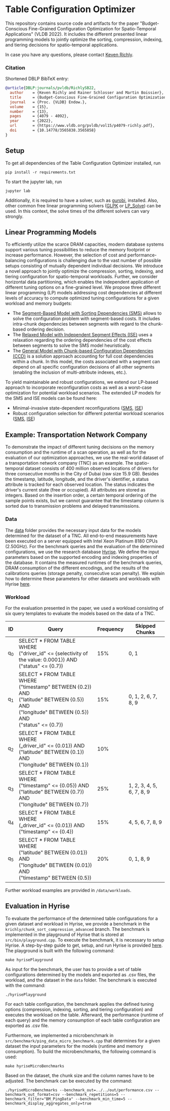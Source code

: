 # Table Configuration Optimizer 

This repository contains source code and artifacts for the paper "Budget-Conscious Fine-Grained Configuration Optimization for Spatio-Temporal Applications" (VLDB 2022). It includes the different presented linear programming models to jointly optimize the sorting, compression, indexing, and tiering decisions for spatio-temporal applications. 

In case you have any questions, please contact [Keven Richly](https://hpi.de/plattner/people/phd-students/keven-richly.html).

### Citation

Shortened DBLP BibTeX entry:
```bibtex
@article{DBLP:journals/pvldb/RichlySB22,
  author    = {Keven Richly and Rainer Schlosser and Martin Boissier},
  title     = {Budget-Conscious Fine-Grained Configuration Optimization for Spatio-Temporal Applications},
  journal   = {Proc. {VLDB} Endow.},
  volume    = {15},
  number    = {13},
  pages     = {4079 - 4092},
  year      = {2022},
  url       = {https://www.vldb.org/pvldb/vol15/p4079-richly.pdf},
  doi       = {10.14778/3565838.3565858}
}
```

## Setup

To get all dependencies of the Table Configuration Optimizer installed, run

    pip install -r requirements.txt

To start the jupyter lab, run

    jupyter lab

Additionally, it is required to have a solver, such as [gurobi](https://www.gurobi.com), installed. Also, other common free linear programming solvers ([GLPK](https://www.gnu.org/software/glpk/) or [LP_Solve](https://sourceforge.net/projects/lpsolve/)) can be used. In this context, the solve times of the different solvers can vary strongly.

## Linear Programming Models

To efficiently utilize the scarce DRAM capacities, modern database systems support various tuning possibilities to reduce the memory footprint or increase performance. However, the selection of cost and performance-balancing configurations is challenging due to the vast number of possible setups consisting of mutually dependent individual decisions. We introduce a novel approach to jointly optimize the compression, sorting, indexing, and tiering configuration for spatio-temporal workloads. Further, we consider horizontal data partitioning, which enables the independent application of different tuning options on a fine-grained level. We propose three different linear programming (LP) models addressing cost dependencies at different levels of accuracy to compute optimized tuning configurations for a given workload and memory budgets:

  - The [Segment-Based Model with Sorting Dependencies (SMS)](https://github.com/hyrise/table_configuration_optimizer/blob/main/models/sms_model.ipynb) allows to solve the configuration problem with segment-based costs. It includes intra-chunk dependencies between segments with regard to the chunk-based ordering decision.
  - The [Relaxed Model with Independent Segment Effects (ISE)](https://github.com/hyrise/table_configuration_optimizer/blob/main/models/ise_model.ipynb) uses a relaxation regarding the ordering dependencies of the cost effects between segments to solve the SMS model heuristically.
  - The [General Model with Chunk-based Configuration Dependencies (CCD)](https://github.com/hyrise/table_configuration_optimizer/blob/main/models/ccd_model.ipynb) is a solution approach accounting for full cost dependencies within a chunk. In this model, the costs associated with a segment can depend on all specific configuration decisions of all other segments (enabling the inclusion of multi-attribute indexes, etc.).

To yield maintainable and robust configurations, we extend our LP-based approach to incorporate reconfiguration costs as well as a worst-case optimization for potential workload scenarios. The extended LP models for the SMS and ISE models can be found here:

  - Minimal-invasive state-dependent reconfigurations ([SMS](https://github.com/hyrise/table_configuration_optimizer/blob/main/models/sms_model_reconfiguration_costs.ipynb), [ISE](https://github.com/hyrise/table_configuration_optimizer/blob/main/models/ise_model_reconfiguration_costs.ipynb))
  - Robust configuration selection for different potential workload scenarios ([SMS](https://github.com/hyrise/table_configuration_optimizer/blob/main/models/sms_model_robust.ipynb), [ISE](https://github.com/hyrise/table_configuration_optimizer/blob/main/models/ise_model_robust.ipynb))

## Example: Transportation Network Company

To demonstrate the impact of different tuning decisions on the memory consumption and the runtime of a scan operation, as well as for the evaluation of our optimization approaches, we use the real-world dataset of a transportation network company (TNC) as an example. The spatio-temporal dataset consists of 400 million observed locations of drivers for three consecutive months in the City of Dubai (raw size 15.9 GB). Besides the timestamp, latitude, longitude, and the driver's identifier, a status attribute is tracked for each observed location. The status indicates the driver's current state (free or occupied). All attributes are stored as integers. Based on the insertion order, a certain temporal ordering of the sample points exists, but we cannot guarantee that the timestamp column is sorted due to transmission problems and delayed transmissions. 

### Data

The [data](https://github.com/hyrise/table_configuration_optimizer/tree/main/data) folder provides the necessary input data for the models determined for the dataset of a TNC. All end-to-end measurements have been executed on a server equipped with Intel Xeon Platinum 8180 CPUs (2.50GHz). For the benchmark queries and the evaluation of the determined configurations, we use the research database [Hyrise](https://github.com/hyrise/hyrise). We define the input parameters based on the supported encoding and indexing properties of the database. It contains the measured runtimes of the benchmark queries, DRAM consumption of the different encodings, and the results of the calibrations queries (storage penalty, consecutive scan penalty). We explain how to determine these parameters for other datasets and workloads with Hyrise [here](https://github.com/hyrise/table_configuration_optimizer/blob/main/README.md#evaluation-in-hyrise). 

### Workload 

For the evaluation presented in the paper, we used a workload consisting of six query templates to evaluate the models based on the data of a TNC.

| ID            | Query            | Frequency | Skipped Chunks   |
| ------------- | ---------------- | --------- | ---------------- |
| q<sub>0</sub> | SELECT * FROM TABLE WHERE <br> ("driver_id" <= {selectivity of the value: 0.0001}) AND <br> ("status" <= {0.7}) | 15%       | 0, 1 |
| q<sub>1</sub> | SELECT * FROM TABLE WHERE <br> ("timestamp" BETWEEN {0.2}) AND <br> ("latitude" BETWEEN {0.5}) AND <br> ("longitude" BETWEEN {0.5}) AND <br> ("status" <= {0.7}) | 15%       | 0, 1, 2, 6, 7, 8, 9 |
| q<sub>2</sub> | SELECT * FROM TABLE WHERE <br> („driver_id" <= {0.01}) AND <br> ("latitude" BETWEEN {0.1}) AND <br> ("longitude" BETWEEN {0.1}) | 10%       |  |
| q<sub>3</sub> | SELECT * FROM TABLE WHERE <br> ("timestamp" <= {0.05}) AND <br> ("latitude" BETWEEN {0.7}) AND <br> ("longitude" BETWEEN {0.7}) | 25%       | 1, 2, 3, 4, 5, 6, 7, 8, 9 |
| q<sub>4</sub> | SELECT * FROM TABLE WHERE <br> („driver_id" <= {0.01}) AND <br> ("timestamp" <= {0.4}) | 15%       | 4, 5, 6, 7, 8, 9 |
| q<sub>5</sub> | SELECT * FROM TABLE WHERE <br> ("latitude" BETWEEN {0.01}) AND <br> ("longitude" BETWEEN {0.01}) AND <br> ("timestamp" BETWEEN {0.5}) | 20%       | 0, 1, 8, 9 |

Further workload examples are provided in `/data/workloads`. 

## Evaluation in Hyrise

To evaluate the performance of the determined table configurations for a given dataset and workload in Hyrise, we provide a benchmark in the  `krichly/chunk_sort_compression_advanced` branch. The benchmark is implemented in the playground of Hyrise that is stored at `src/bin/playground.cpp`. To execute the benchmark, it is necessary to setup Hyrise. A step-by-step guide to get, setup, and run Hyrise is provided [here](https://github.com/hyrise/hyrise/wiki/Step-by-Step-Guide). The playground is built with the following command:

    make hyrisePlayground

As input for the benchmark, the user has to provide a set of table configurations determined by the models and exported as .csv files, the workload, and the dataset in the `data` folder. The benchmark is executed with the command: 

    ./hyrisePlayground

For each table configuration, the benchmark applies the defined tuning options (compression, indexing, sorting, and tiering configuration) and executes the workload on the table. Afterward, the performance (runtime of each query) and the memory consumption of each table configuration are exported as .csv file.

Furthermore, we implemented a microbenchmark in `src/benchmark/ping_data_micro_benchmark.cpp` that determines for a given dataset the input parameters for the models (runtime and memory consumption). To build the microbenchmarks, the following command is used:  

    make hyriseMicroBenchmarks

Based on the dataset, the chunk size and the column names have to be adjusted. The benchmark can be executed by the command:  

    ./hyriseMicroBenchmarks --benchmark_out=../../out/performance.csv --benchmark_out_format=csv --benchmark_repetitions=5 --benchmark_filter="BM_PingData" --benchmark_min_time=5 --benchmark_display_aggregates_only=true
